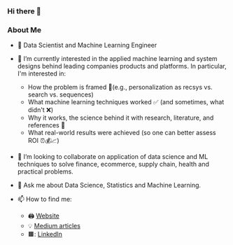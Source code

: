 ### Hi there 👋
### About Me

- 🔭 Data Scientist and Machine Learning Engineer
- 🌱 I’m currently interested in the applied machine learning and system designs behind leading companies products and platforms. In particular, I'm interested in:
    - How the problem is framed 🔎(e.g., personalization as recsys vs. search vs. sequences)
    - What machine learning techniques worked ✅ (and sometimes, what didn't ❌)
    - Why it works, the science behind it with research, literature, and references 📂
    - What real-world results were achieved (so one can better assess ROI ⏰💰📈)

- 👯 I’m looking to collaborate on application of data science and ML techniques to solve finance, ecommerce, supply chain, health and practical problems.
- 💬 Ask me about Data Science, Statistics and Machine Learning.

- 📫 How to find me: 
  - 🖨️ [Website](http://babaniyi.com)
  - :bulb: [Medium articles](http://medium.com/babaniyi)
  - 🟫: [LinkedIn](http://linkedin.com/in/babaniyi)



<!--
[![Babaniyi's github stats](https://github-readme-stats.vercel.app/api?username=babaniyi&count_private=true&show_icons=true&theme=radical&hide_rank=false)](https://github.com/babaniyi)
[![Top Langs](https://github-readme-stats.vercel.app/api/top-langs/?username=babaniyi)](https://github.com/babaniyi)
**babaniyi/babaniyi** is a ✨ _special_ ✨ repository because its `README.md` (this file) appears on your GitHub profile.
-->
